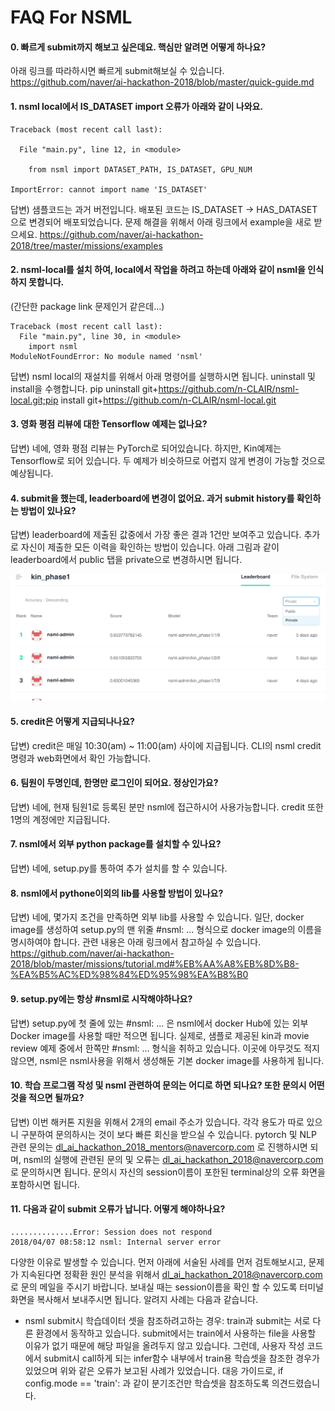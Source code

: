 # FAQ For NSML

#### 0. 빠르게 submit까지 해보고 싶은데요. 핵심만 알려면 어떻게 하나요?
아래 링크를 따라하시면 빠르게 submit해보실 수 있습니다. 
https://github.com/naver/ai-hackathon-2018/blob/master/quick-guide.md

#### 1. nsml local에서 IS_DATASET import 오류가 아래와 같이 나와요.
```
Traceback (most recent call last):

  File "main.py", line 12, in <module>

    from nsml import DATASET_PATH, IS_DATASET, GPU_NUM

ImportError: cannot import name 'IS_DATASET'
```
답변)
샘플코드는 과거 버전입니다.  배포된 코드는 IS_DATASET -> HAS_DATASET으로 변경되어 배포되었습니다. 
문제 해결을 위해서 아래 링크에서 example을 새로 받으세요.
https://github.com/naver/ai-hackathon-2018/tree/master/missions/examples
​
#### 2. nsml-local를 설치 하여, local에서 작업을 하려고 하는데 아래와 같이 nsml을 인식하지 못합니다.
 (간단한 package link 문제인거 같은데...)
```
Traceback (most recent call last):
  File "main.py", line 30, in <module>
    import nsml
ModuleNotFoundError: No module named 'nsml'
```
답변) nsml local의 재설치를 위해서 아래 명령어를 실행하시면 됩니다. uninstall 및 install을 수행합니다. 
pip uninstall git+https://github.com/n-CLAIR/nsml-local.git;pip install git+https://github.com/n-CLAIR/nsml-local.git

#### 3. 영화 평점 리뷰에 대한 Tensorflow 예제는 없나요?
답변) 네에, 영화 평점 리뷰는 PyTorch로 되어있습니다. 하지만, Kin예제는 Tensorflow로 되어 있습니다. 두 예제가 비슷하므로 어렵지 않게 변경이 가능할 것으로 예상됩니다. 

#### 4. submit을 했는데, leaderboard에 변경이 없어요. 과거 submit history를 확인하는 방법이 있나요?
답변) leaderboard에 제출된 값중에서 가장 좋은 결과 1건만 보여주고 있습니다. 추가로 자신이 제출한 모든 이력을 확인하는 방법이 있습니다. 아래 그림과 같이 leaderboard에서 public 탭을 private으로 변경하시면 됩니다.

![leaderboard-private](./res/leaderboard.png)

#### 5. credit은 어떻게 지급되나나요?
답변) credit은 매일 10:30(am) ~ 11:00(am) 사이에 지급됩니다. CLI의 nsml credit 명령과 web화면에서 확인 가능합니다. 

#### 6. 팀원이 두명인데, 한명만 로그인이 되어요. 정상인가요?
답변) 네에, 현재 팀원1로 등록된 분만 nsml에 접근하시어 사용가능합니다. credit 또한 1명의 계정에만 지급됩니다. 

#### 7. nsml에서 외부 python package를 설치할 수 있나요?
답변) 네에, setup.py를 통하여 추가 설치를 할 수 있습니다. 

#### 8. nsml에서 pythone이외의 lib를 사용할 방법이 있나요?
답변) 네에, 몇가지 조건을 만족하면 외부 lib를 사용할 수 있습니다. 일단, docker image를 생성하여 setup.py의 맨 위줄 #nsml: ... 형식으로 docker image의 이름을 명시하여야 합니다.
관련 내용은 아래 링크에서 참고하실 수 있습니다.  https://github.com/naver/ai-hackathon-2018/blob/master/missions/tutorial.md#%EB%AA%A8%EB%8D%B8-%EA%B5%AC%ED%98%84%ED%95%98%EA%B8%B0 

#### 9. setup.py에는 항상 #nsml로 시작해야하나요?
답변) setup.py에 첫 줄에 있는 #nsml: ... 은 nsml에서 docker Hub에 있는 외부 Docker image를 사용할 때만 적으면 됩니다. 실제로, 샘플로 제공된 kin과 movie review 예제 중에서 한쪽만 #nsml: ... 형식을 취하고 있습니다. 이곳에 아무것도 적지 않으면, nsml은 nsml사용을 위해서 생성해둔 기본 docker image를 사용하게 됩니다. 

#### 10. 학습 프로그램 작성 및 nsml 관련하여 문의는 어디로 하면 되나요? 또한 문의시 어떤 것을 적으면 될까요?
답변) 이번 해커톤 지원을 위해서 2개의 email 주소가 있습니다. 각각 용도가 따로 있으니 구분하여 문의하시는 것이 보다 빠른 회신을 받으실 수 있습니다. 
pytorch 및 NLP 관련 문의는 dl_ai_hackathon_2018_mentors@navercorp.com 로 진행하시면 되며, nsml의 실행에 관련된 문의 및 오류는 dl_ai_hackathon_2018@navercorp.com 로 문의하시면 됩니다. 문의시 자신의 session이름이 포한된 terminal상의 오류 화면을 포함하시면 됩니다.

#### 11. 다음과 같이 submit 오류가 납니다. 어떻게 해야하나요?
```
..............Error: Session does not respond
2018/04/07 08:58:12 nsml: Internal server error
```
다양한 이유로 발생할 수 있습니다. 먼저 아래에 서술된 사례를 먼저 검토해보시고, 문제가 지속된다면 정확환 원인 분석을 위해서 dl_ai_hackathon_2018@navercorp.com 로 문의 메일을 주시기 바랍니다. 보내실 때는 session이름을 확인 할 수 있도록 터미널 화면을 복사해서 보내주시면 됩니다.
알려지 사례는 다음과 같습니다. 
- nsml submit시 학습데이터 셋을 참조하려고하는 경우: train과 submit는 서로 다른 환경에서 동작하고 있습니다. submit에서는 train에서 사용하는 file을 사용할 이유가 없기 때문에 해당 파일을 올려두지 않고 있습니다. 그런데, 사용자 작성 코드에서 submit시 call하게 되는 infer함수 내부에서 train용 학습셋을 참조한 경우가 있었으며 위와 같은 오류가 보고된 사례가 있었습니다. 대응 가이드로,  if config.mode == 'train': 과 같이 분기조건만 학습셋을 참조하도록 의견드렸습니다. 







